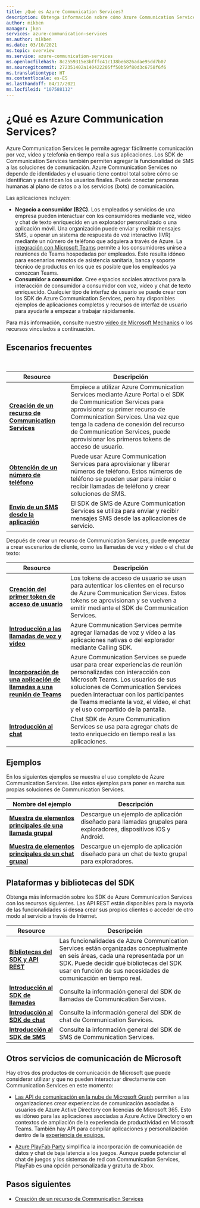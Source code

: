 ```yaml
---
title: ¿Qué es Azure Communication Services?
description: Obtenga información sobre cómo Azure Communication Services le ayuda a desarrollar experiencias de usuario enriquecidas con comunicaciones en tiempo real.
author: mikben
manager: jken
services: azure-communication-services
ms.author: mikben
ms.date: 03/10/2021
ms.topic: overview
ms.service: azure-communication-services
ms.openlocfilehash: 8c2559315e3bfffc41c138be6826adae95dd7b07
ms.sourcegitcommit: 272351402a140422205ff50b59f80d3c6758f6f6
ms.translationtype: HT
ms.contentlocale: es-ES
ms.lasthandoff: 04/17/2021
ms.locfileid: "107588112"
---
```

# <a name="what-is-azure-communication-services"></a>¿Qué es Azure Communication Services?

Azure Communication Services le permite agregar fácilmente comunicación por voz, vídeo y telefonía en tiempo real a sus aplicaciones. Los SDK de Communication Services también permiten agregar la funcionalidad de SMS a las soluciones de comunicación. Azure Communication Services no depende de identidades y el usuario tiene control total sobre cómo se identifican y autentican los usuarios finales. Puede conectar personas humanas al plano de datos o a los servicios (bots) de comunicación.

Las aplicaciones incluyen:

- **Negocio a consumidor (B2C).** Los empleados y servicios de una empresa pueden interactuar con los consumidores mediante voz, vídeo y chat de texto enriquecido en un explorador personalizado o una aplicación móvil. Una organización puede enviar y recibir mensajes SMS, u operar un sistema de respuesta de voz interactivo (IVR) mediante un número de teléfono que adquiera a través de Azure. La [integración con Microsoft Teams](./quickstarts/voice-video-calling/get-started-teams-interop.md) permite a los consumidores unirse a reuniones de Teams hospedadas por empleados. Esto resulta idóneo para escenarios remotos de asistencia sanitaria, banca y soporte técnico de productos en los que es posible que los empleados ya conozcan Teams.
- **Consumidor a consumidor.** Cree espacios sociales atractivos para la interacción de consumidor a consumidor con voz, vídeo y chat de texto enriquecido. Cualquier tipo de interfaz de usuario se puede crear con los SDK de Azure Communication Services, pero hay disponibles ejemplos de aplicaciones completos y recursos de interfaz de usuario para ayudarle a empezar a trabajar rápidamente.

Para más información, consulte nuestro [vídeo de Microsoft Mechanics](https://www.youtube.com/watch?v=apBX7ASurgM) o los recursos vinculados a continuación.

## <a name="common-scenarios"></a>Escenarios frecuentes

<br>

| Resource                               |Descripción                           |
|---                                    |---                                   |
|**[Creación de un recurso de Communication Services](./quickstarts/create-communication-resource.md)**|Empiece a utilizar Azure Communication Services mediante Azure Portal o el SDK de Communication Services para aprovisionar su primer recurso de Communication Services. Una vez que tenga la cadena de conexión del recurso de Communication Services, puede aprovisionar los primeros tokens de acceso de usuario.|
|**[Obtención de un número de teléfono](./quickstarts/telephony-sms/get-phone-number.md)**|Puede usar Azure Communication Services para aprovisionar y liberar números de teléfono. Estos números de teléfono se pueden usar para iniciar o recibir llamadas de teléfono y crear soluciones de SMS.|
|**[Envío de un SMS desde la aplicación](./quickstarts/telephony-sms/send.md)**|El SDK de SMS de Azure Communication Services se utiliza para enviar y recibir mensajes SMS desde las aplicaciones de servicio.|

Después de crear un recurso de Communication Services, puede empezar a crear escenarios de cliente, como las llamadas de voz y vídeo o el chat de texto:

| Resource                               |Descripción                           |
|---                                    |---                                   |
|**[Creación del primer token de acceso de usuario](./quickstarts/access-tokens.md)**|Los tokens de acceso de usuario se usan para autenticar los clientes en el recurso de Azure Communication Services. Estos tokens se aprovisionan y se vuelven a emitir mediante el SDK de Communication Services.|
|**[Introducción a las llamadas de voz y vídeo](./quickstarts/voice-video-calling/getting-started-with-calling.md)**| Azure Communication Services permite agregar llamadas de voz y vídeo a las aplicaciones nativas o del explorador mediante Calling SDK. |
|**[Incorporación de una aplicación de llamadas a una reunión de Teams](./quickstarts/voice-video-calling/get-started-teams-interop.md)**|Azure Communication Services se puede usar para crear experiencias de reunión personalizadas con interacción con Microsoft Teams. Los usuarios de sus soluciones de Communication Services pueden interactuar con los participantes de Teams mediante la voz, el vídeo, el chat y el uso compartido de la pantalla.|
|**[Introducción al chat](./quickstarts/chat/get-started.md)**|Chat SDK de Azure Communication Services se usa para agregar chats de texto enriquecido en tiempo real a las aplicaciones.|

## <a name="samples"></a>Ejemplos

En los siguientes ejemplos se muestra el uso completo de Azure Communication Services. Use estos ejemplos para poner en marcha sus propias soluciones de Communication Services.
<br>

| Nombre del ejemplo                               | Descripción                           |
|---                                    |---                                   |
|**[Muestra de elementos principales de una llamada grupal](./samples/calling-hero-sample.md)**| Descargue un ejemplo de aplicación diseñado para llamadas grupales para exploradores, dispositivos iOS y Android. |
|**[Muestra de elementos principales de un chat grupal](./samples/chat-hero-sample.md)**| Descargue un ejemplo de aplicación diseñado para un chat de texto grupal para exploradores. |


## <a name="platforms-and-sdk-libraries"></a>Plataformas y bibliotecas del SDK

Obtenga más información sobre los SDK de Azure Communication Services con los recursos siguientes. Las API REST están disponibles para la mayoría de las funcionalidades si desea crear sus propios clientes o acceder de otro modo al servicio a través de Internet.

| Resource                               | Descripción                           |
|---                                    |---                                   |
|**[Bibliotecas del SDK y API REST](./concepts/sdk-options.md)**|Las funcionalidades de Azure Communication Services están organizadas conceptualmente en seis áreas, cada una representada por un SDK. Puede decidir qué bibliotecas del SDK usar en función de sus necesidades de comunicación en tiempo real.|
|**[Introducción al SDK de llamadas](./concepts/voice-video-calling/calling-sdk-features.md)**|Consulte la información general del SDK de llamadas de Communication Services.|
|**[Introducción al SDK de chat](./concepts/chat/sdk-features.md)**|Consulte la información general del SDK de chat de Communication Services.|
|**[Introducción al SDK de SMS](./concepts/telephony-sms/sdk-features.md)**|Consulte la información general del SDK de SMS de Communication Services.|

## <a name="other-microsoft-communication-services"></a>Otros servicios de comunicación de Microsoft

Hay otros dos productos de comunicación de Microsoft que puede considerar utilizar y que no pueden interactuar directamente con Communication Services en este momento:

 - [Las API de comunicación en la nube de Microsoft Graph](/graph/cloud-communications-concept-overview) permiten a las organizaciones crear experiencias de comunicación asociadas a usuarios de Azure Active Directory con licencias de Microsoft 365. Esto es idóneo para las aplicaciones asociadas a Azure Active Directory o en contextos de ampliación de la experiencia de productividad en Microsoft Teams. También hay API para compilar aplicaciones y personalización dentro de la [experiencia de equipos.](/microsoftteams/platform/?preserve-view=true&view=msteams-client-js-latest)

 - [Azure PlayFab Party](/gaming/playfab/features/multiplayer/networking/) simplifica la incorporación de comunicación de datos y chat de baja latencia a los juegos. Aunque puede potenciar el chat de juegos y los sistemas de red con Communication Services, PlayFab es una opción personalizada y gratuita de Xbox.


## <a name="next-steps"></a>Pasos siguientes

 - [Creación de un recurso de Communication Services](./quickstarts/create-communication-resource.md)
